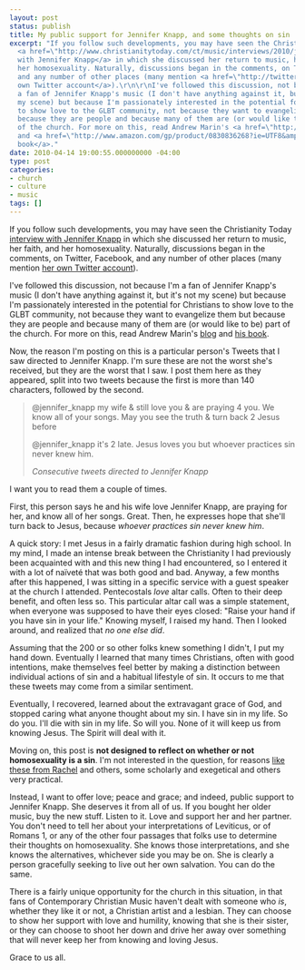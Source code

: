 ```yaml
---
layout: post
status: publish
title: My public support for Jennifer Knapp, and some thoughts on sin
excerpt: "If you follow such developments, you may have seen the Christianity Today
  <a href=\"http://www.christianitytoday.com/ct/music/interviews/2010/jenniferknapp-apr10.html\">interview
  with Jennifer Knapp</a> in which she discussed her return to music, her faith, and
  her homosexuality. Naturally, discussions began in the comments, on Twitter, Facebook,
  and any number of other places (many mention <a href=\"http://twitter.com/jennifer_knapp\">her
  own Twitter account</a>).\r\n\r\nI've followed this discussion, not because I'm
  a fan of Jennifer Knapp's music (I don't have anything against it, but it's not
  my scene) but because I'm passionately interested in the potential for Christians
  to show love to the GLBT community, not because they want to evangelize them but
  because they are people and because many of them are (or would like to be) part
  of the church. For more on this, read Andrew Marin's <a href=\"http://www.loveisanorientation.com/\">blog</a>
  and <a href=\"http://www.amazon.com/gp/product/0830836268?ie=UTF8&amp;tag=jonathanstega-20&amp;linkCode=as2&amp;camp=1789&amp;creative=390957&amp;creativeASIN=0830836268\">his
  book</a>."
date: 2010-04-14 19:00:55.000000000 -04:00
type: post
categories:
- church
- culture
- music
tags: []
---
```

If you follow such developments, you may have seen the Christianity Today <a href="http://www.christianitytoday.com/ct/music/interviews/2010/jenniferknapp-apr10.html">interview with Jennifer Knapp</a> in which she discussed her return to music, her faith, and her homosexuality. Naturally, discussions began in the comments, on Twitter, Facebook, and any number of other places (many mention <a href="http://twitter.com/jennifer_knapp">her own Twitter account</a>).

I've followed this discussion, not because I'm a fan of Jennifer Knapp's music (I don't have anything against it, but it's not my scene) but because I'm passionately interested in the potential for Christians to show love to the GLBT community, not because they want to evangelize them but because they are people and because many of them are (or would like to be) part of the church. For more on this, read Andrew Marin's <a href="http://www.loveisanorientation.com/">blog</a> and <a href="http://www.amazon.com/gp/product/0830836268?ie=UTF8&amp;tag=jonathanstega-20&amp;linkCode=as2&amp;camp=1789&amp;creative=390957&amp;creativeASIN=0830836268">his book</a>.

Now, the reason I'm posting on this is a particular person's Tweets that I saw directed to Jennifer Knapp. I'm sure these are not the worst she's received, but they are the worst that I saw. I post them here as they appeared, split into two tweets because the first is more than 140 characters, followed by the second.
<blockquote><p>@jennifer_knapp my wife &amp; still love you &amp; are praying 4 you. We know all of your songs. May you see the truth &amp; turn back 2 Jesus before</p>
<p>@jennifer_knapp it's 2 late. Jesus loves you but whoever  practices sin never knew him.</p><cite>Consecutive tweets directed to Jennifer Knapp</cite></blockquote>
I want you to read them a couple of times.

First, this person says he and his wife love Jennifer Knapp, are praying for her, and know all of her songs. Great. Then, he expresses hope that she'll turn back to Jesus, because <em>whoever practices sin never knew him</em>.

A quick story: I met Jesus in a fairly dramatic fashion during high school. In my mind, I made an intense break between the Christianity I had previously been acquainted with and this new thing I had encountered, so I entered it with a lot of na&iuml;vet&eacute; that was both good and bad. Anyway, a few months after this happened, I was sitting in a specific service with a guest speaker at the church I attended. Pentecostals <em>love</em> altar calls. Often to their deep benefit, and often less so. This particular altar call was a simple statement, when everyone was supposed to have their eyes closed: "Raise your hand if you have sin in your life." Knowing myself, I raised my hand. Then I looked around, and realized that <em>no one else did</em>.

Assuming that the 200 or so other folks knew something I didn't, I put my hand down. Eventually I learned that many times Christians, often with good intentions, make themselves feel better by making a distinction between individual actions of sin and a habitual lifestyle of sin. It occurs to me that these tweets may come from a similar sentiment.

Eventually, I recovered, learned about the extravagant grace of God, and stopped caring what anyone thought about my sin. I have sin in my life. So do you. I'll die with sin in my life. So will you. None of it will keep us from knowing Jesus. The Spirit will deal with it.

Moving on, this post is <strong>not designed to reflect on whether or not homosexuality is a sin</strong>. I'm not interested in the question, for reasons <a href="http://rachelheldevans.com/love-orientation">like these from Rachel</a> and others, some scholarly and exegetical and others very practical.

Instead, I want to offer love; peace and grace; and indeed, public support to Jennifer Knapp. She deserves it from all of us. If you bought her older music, buy the new stuff. Listen to it. Love and support her and her partner. You don't need to tell her about your interpretations of Leviticus, or of Romans 1, or any of the other four passages that folks use to determine their thoughts on homosexuality. She knows those interpretations, and she knows the alternatives, whichever side you may be on. She is clearly a person gracefully seeking to live out her own salvation. You can do the same.

There is a fairly unique opportunity for the church in this situation, in that fans of Contemporary Christian Music haven't dealt with someone who <em>is</em>, whether they like it or not, a Christian artist and a lesbian. They can choose to show her support with love and humility, knowing that she is their sister, or they can choose to shoot her down and drive her away over something that will never keep her from knowing and loving Jesus.

Grace to us all.
